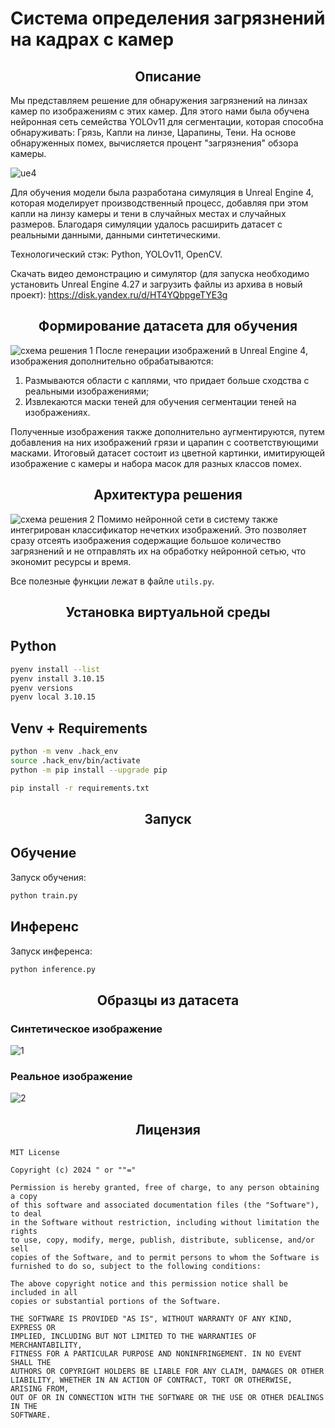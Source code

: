 # Система определения загрязнений на кадрах с камер
## <div align="center">Описание</div>
Мы представляем решение для обнаружения загрязнений на линзах камер по изображениям с этих камер. Для этого нами была обучена нейронная сеть семейства YOLOv11 для сегментации, которая способна обнаруживать: Грязь, Капли на линзе, Царапины, Тени. На основе обнаруженных помех, вычисляется процент "загрязнения" обзора камеры. 

![ue4 ](./media/ue4.jpg)

Для обучения модели была разработана симуляция в Unreal Engine 4, которая моделирует производственный процесс, добавляя при этом капли на линзу камеры и тени в случайных местах и случайных размеров. Благодаря симуляции удалось расширить датасет с реальными данными, данными синтетическими.

Технологический стэк: Python, YOLOv11, OpenCV. 

Скачать видео демонстрацию и симулятор (для запуска необходимо установить Unreal Engine 4.27 и загрузить файлы из архива в новый проект): https://disk.yandex.ru/d/HT4YQbpgeTYE3g


## <div align="center">Формирование датасета для обучения</div>
  
![схема решения 1 ](./media/схема1.svg)
После генерации изображений в Unreal Engine 4, изображения дополнительно обрабатываются:
1) Размываются области с каплями, что придает больше сходства с реальными изображениями;
2) Извлекаются маски теней для обучения сегментации теней на изображениях.

Полученные изображения также дополнительно аугментируются, путем добавления на них изображений грязи и царапин с соответствующими масками. Итоговый датасет состоит из цветной картинки, имитирующей изображение с камеры и набора масок для разных классов помех.


## <div align="center">Архитектура решения</div>
  
![схема решения 2](./media/схема2.svg)
Помимо нейронной сети в систему также интегрирован классификатор нечетких изображений. Это позволяет сразу отсеять изображения содержащие большое количество загрязнений и не отправлять их на обработку нейронной сетью, что экономит ресурсы и время.

Все полезные функции лежат в файле `utils.py`.


## <div align="center">Установка виртуальной среды</div>
## Python
```bash
pyenv install --list
pyenv install 3.10.15
pyenv versions
pyenv local 3.10.15
```

## Venv + Requirements
```bash
python -m venv .hack_env
source .hack_env/bin/activate
python -m pip install --upgrade pip

pip install -r requirements.txt
```

## <div align="center">Запуск</div>
## Обучение 

Запуск обучения:
```bash
python train.py
```

## Инференс 

Запуск инференса:
```bash
python inference.py
```

## <div align="center">Образцы из датасета</div>
### Синтетическое изображение
![1](./media/1.jpg)

### Реальное изображение
![2](./media/2.jpg)

## <div align="center">Лицензия</div>
```
MIT License

Copyright (c) 2024 " or ""="

Permission is hereby granted, free of charge, to any person obtaining a copy
of this software and associated documentation files (the "Software"), to deal
in the Software without restriction, including without limitation the rights
to use, copy, modify, merge, publish, distribute, sublicense, and/or sell
copies of the Software, and to permit persons to whom the Software is
furnished to do so, subject to the following conditions:

The above copyright notice and this permission notice shall be included in all
copies or substantial portions of the Software.

THE SOFTWARE IS PROVIDED "AS IS", WITHOUT WARRANTY OF ANY KIND, EXPRESS OR
IMPLIED, INCLUDING BUT NOT LIMITED TO THE WARRANTIES OF MERCHANTABILITY,
FITNESS FOR A PARTICULAR PURPOSE AND NONINFRINGEMENT. IN NO EVENT SHALL THE
AUTHORS OR COPYRIGHT HOLDERS BE LIABLE FOR ANY CLAIM, DAMAGES OR OTHER
LIABILITY, WHETHER IN AN ACTION OF CONTRACT, TORT OR OTHERWISE, ARISING FROM,
OUT OF OR IN CONNECTION WITH THE SOFTWARE OR THE USE OR OTHER DEALINGS IN THE
SOFTWARE.
```